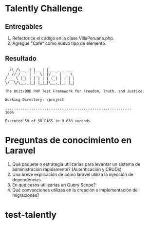 # Talently Challenge

## Entregables

1. Refactorice el código en la clase VillaPeruana.php.
2. Agregue "Café" como nuevo tipo de elemento.
## Resultado

```           _     _
  /\ /\__ _| |__ | | __ _ _ __
 / //_/ _` | '_ \| |/ _` | '_ \
/ __ \ (_| | | | | | (_| | | | |
\/  \/\__,_|_| |_|_|\__,_|_| |_|

The Unit/BDD PHP Test Framework for Freedom, Truth, and Justice.

Working Directory: /project

..........................................................                       100%

Executed 58 of 58 PASS in 0.038 seconds
```
# Preguntas de conocimiento en Laravel

1. Qué paquete o estrategia utilizarías para levantar un sistema de administración rápidamente? (Autenticación y CRUDs)
2. Una breve explicación de cómo laravel utiliza la injección de dependencias
3. En qué casos utilizarías un Query Scope?
4. Qué convenciones utilizas en la creación e implementación de migraciones?
# test-talently
